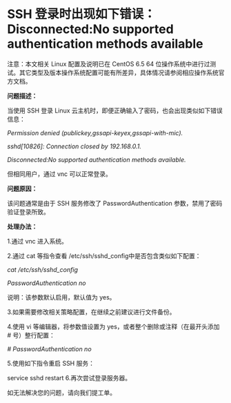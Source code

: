 # SSH 登录时出现如下错误：Disconnected:No supported authentication methods available



注意：本文相关 Linux 配置及说明已在 CentOS 6.5 64 位操作系统中进行过测试。其它类型及版本操作系统配置可能有所差异，具体情况请参阅相应操作系统官方文档。



**问题描述：**

当使用 SSH 登录 Linux 云主机时，即便正确输入了密码，也会出现类似如下错误信息：

*Permission denied (publickey,gssapi-keyex,gssapi-with-mic).*

*sshd[10826]: Connection closed by 192.168.0.1.*

*Disconnected:No supported authentication methods available.*

但相同用户，通过 vnc 可以正常登录。



**问题原因：**

该问题通常是由于 SSH 服务修改了 PasswordAuthentication 参数，禁用了密码验证登录所致。



**处理办法：**

1.通过 vnc 进入系统。

2.通过 cat 等指令查看 /etc/ssh/sshd_config中是否包含类似如下配置：


*cat /etc/ssh/sshd_config*

*PasswordAuthentication no*

说明：该参数默认启用，默认值为 yes。



3.如果需要修改相关策略配置，在继续之前建议进行文件备份。

4.使用 vi 等编辑器，将参数值设置为 yes，或者整个删除或注释（在最开头添加 # 号）整行配置：


*# PasswordAuthentication no*

5.使用如下指令重启 SSH 服务：


service sshd restart
6.再次尝试登录服务器。



如无法解决您的问题，请向我们提工单。
